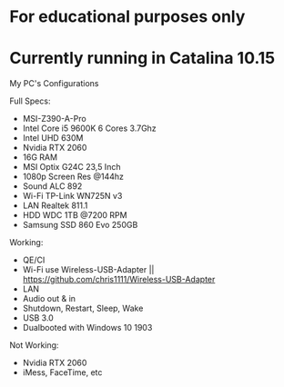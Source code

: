 # For educational purposes only
# Currently running in Catalina 10.15
My PC's Configurations

Full Specs:
- MSI-Z390-A-Pro
- Intel Core i5 9600K 6 Cores 3.7Ghz
- Intel UHD 630M
- Nvidia RTX 2060
- 16G RAM
- MSI Optix G24C 23,5 Inch 
- 1080p Screen Res @144hz
- Sound ALC 892
- Wi-Fi TP-Link WN725N v3
- LAN Realtek 811.1
- HDD WDC 1TB @7200 RPM
- Samsung SSD 860 Evo 250GB

Working:
- QE/CI
- Wi-Fi use Wireless-USB-Adapter || https://github.com/chris1111/Wireless-USB-Adapter
- LAN
- Audio out & in 
- Shutdown, Restart, Sleep, Wake
- USB 3.0
- Dualbooted with Windows 10 1903

Not Working:
- Nvidia RTX 2060
- iMess, FaceTime, etc
